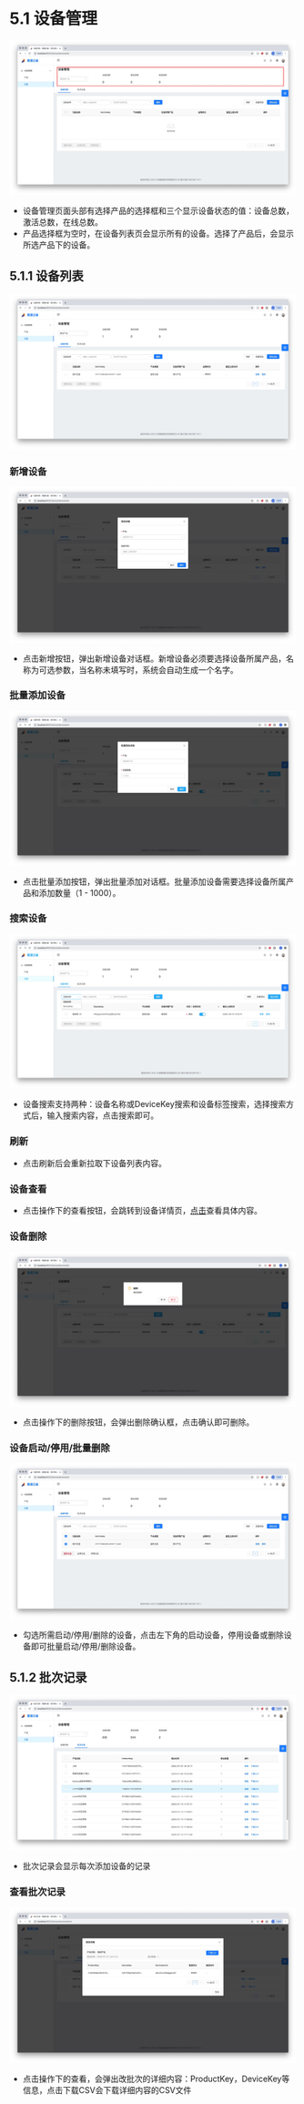 # 5.1 设备管理
![avatar](/images/deviceManage.jpg)
* 设备管理页面头部有选择产品的选择框和三个显示设备状态的值：设备总数，激活总数，在线总数。
 * 产品选择框为空时，在设备列表页会显示所有的设备。选择了产品后，会显示所选产品下的设备。
 
## 5.1.1 设备列表
![avatar](/images/deviceList.jpg)

### 新增设备
![avatar](/images/deviceCreate.jpg)
* 点击新增按钮，弹出新增设备对话框。新增设备必须要选择设备所属产品，名称为可选参数，当名称未填写时，系统会自动生成一个名字。

### 批量添加设备
![avatar](/images/addInBulk.jpg)
* 点击批量添加按钮，弹出批量添加对话框。批量添加设备需要选择设备所属产品和添加数量（1 - 1000）。

### 搜索设备
![avatar](/images/deviceSearch.jpg)
* 设备搜索支持两种：设备名称或DeviceKey搜索和设备标签搜索，选择搜索方式后，输入搜索内容，点击搜索即可。

### 刷新
* 点击刷新后会重新拉取下设备列表内容。

### 设备查看
* 点击操作下的查看按钮，会跳转到设备详情页，[点击](/device/deviceDetail.html#_5-2-1-设备信息页, "设备信息页")查看具体内容。

### 设备删除
![avatar](/images/deviceDelete.jpg)
* 点击操作下的删除按钮，会弹出删除确认框，点击确认即可删除。

### 设备启动/停用/批量删除
![avatar](/images/deviceEnable.jpg)
* 勾选所需启动/停用/删除的设备，点击左下角的启动设备，停用设备或删除设备即可批量启动/停用/删除设备。

## 5.1.2 批次记录
![avatar](/images/deviceRecord.jpg)
* 批次记录会显示每次添加设备的记录

### 查看批次记录
![avatar](/images/recordInfo.jpg)
* 点击操作下的查看，会弹出改批次的详细内容：ProductKey，DeviceKey等信息，点击下载CSV会下载详细内容的CSV文件
